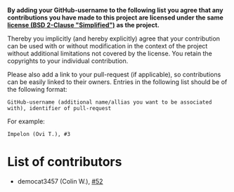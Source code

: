 **By adding your GitHub-username to the following list
you agree that any contributions you have made to this project
are licensed under the same [license (BSD 2-Clause "Simplified")](LICENSE) as the project.**

Thereby you implicitly (and hereby explicitly) agree that
your contribution can be used with or without modification
in the context of the project without additional limitations
not covered by the license.
You retain the copyrights to your individual contribution.

Please also add a link to your pull-request (if applicable),
so contributions can be easily linked to their owners.
Entries in the following list should be of the following format:
```
GitHub-username (additional name/allias you want to be associated with), identifier of pull-request
```
For example:
```
Impelon (Ovi T.), #3
```

List of contributors
====================
* democat3457 (Colin W.), [#52](https://github.com/Impelon/Disenchanter/pull/52)
